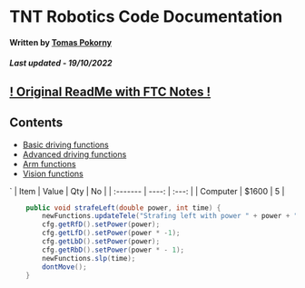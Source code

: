 
# TNT Robotics Code Documentation
#### Written by [Tomas Pokorny](  mailto:tomasekpokorny02@gmail.com?subject=TNT%20Robotics%20Code)
##### Last updated - 19/10/2022

## [! Original ReadMe with FTC Notes !](https://github.com/TNT-Robotics/TNT-Robotics-Code-Main/blob/main/FTCReadMe.md)

## Contents
- [Basic driving functions](#example)
- [Advanced driving functions](#example2)
- [Arm functions](#third-example)
- [Vision functions](#fourth-examplehttpwwwfourthexamplecom)

` 
| Item | Value | Qty | No |
| :------- | ----: | :---: |
| Computer | $1600 | 5 |

```java
    public void strafeLeft(double power, int time) {
        newFunctions.updateTele("Strafing left with power " + power + " for " + time + "ms.", 0);
        cfg.getRfD().setPower(power);
        cfg.getLfD().setPower(power * -1);
        cfg.getLbD().setPower(power);
        cfg.getRbD().setPower(power * - 1);
        newFunctions.slp(time);
        dontMove();
    }

````
